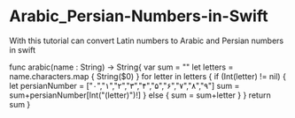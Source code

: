 # Arabic_Persian-Numbers-in-Swift
With this tutorial can convert Latin numbers to Arabic and Persian numbers in swift

func arabic(name : String) -> String{
        var sum = ""
        let letters = name.characters.map { String($0) }
        for letter in letters {
            if (Int(letter) != nil) {
                let persianNumber = ["۰","۱","۲","۳","۴","۵","۶","۷","۸","۹"]
                sum = sum+persianNumber[Int("\(letter)")!]
            } else {
                sum = sum+letter
            }
        }
        return sum
    }
